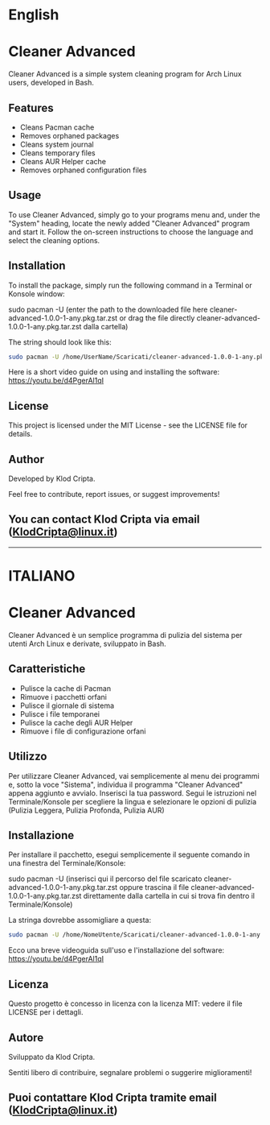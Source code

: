 # English

# Cleaner Advanced

Cleaner Advanced is a simple system cleaning program for Arch Linux users, developed in Bash.

## Features

- Cleans Pacman cache
- Removes orphaned packages
- Cleans system journal
- Cleans temporary files
- Cleans AUR Helper cache
- Removes orphaned configuration files

## Usage

To use Cleaner Advanced, simply go to your programs menu and, under the "System" heading, locate the newly added "Cleaner Advanced" program and start it. Follow the on-screen instructions to choose the language and select the cleaning options.

## Installation

To install the package, simply run the following command in a Terminal or Konsole window:

sudo pacman -U (enter the path to the downloaded file here cleaner-advanced-1.0.0-1-any.pkg.tar.zst or drag the file directly cleaner-advanced-1.0.0-1-any.pkg.tar.zst dalla cartella)

The string should look like this:
```bash
sudo pacman -U /home/UserName/Scaricati/cleaner-advanced-1.0.0-1-any.pkg.tar.zst
```
Here is a short video guide on using and installing the software: https://youtu.be/d4PgerAl1qI

## License

This project is licensed under the MIT License - see the LICENSE file for details.

## Author

Developed by Klod Cripta.

Feel free to contribute, report issues, or suggest improvements!

## You can contact Klod Cripta via email (KlodCripta@linux.it)

---------------------------------------------------------------------------------------------------------

# ITALIANO

# Cleaner Advanced

Cleaner Advanced è un semplice programma di pulizia del sistema per utenti Arch Linux e derivate, sviluppato in Bash.

## Caratteristiche

- Pulisce la cache di Pacman
- Rimuove i pacchetti orfani
- Pulisce il giornale di sistema
- Pulisce i file temporanei
- Pulisce la cache degli AUR Helper
- Rimuove i file di configurazione orfani

## Utilizzo

Per utilizzare Cleaner Advanced, vai semplicemente al menu dei programmi e, sotto la voce "Sistema", individua il programma "Cleaner Advanced" appena aggiunto e avvialo. Inserisci la tua password. Segui le istruzioni nel Terminale/Konsole per scegliere la lingua e selezionare le opzioni di pulizia (Pulizia Leggera, Pulizia Profonda, Pulizia AUR)

## Installazione

Per installare il pacchetto, esegui semplicemente il seguente comando in una finestra del Terminale/Konsole:

sudo pacman -U (inserisci qui il percorso del file scaricato cleaner-advanced-1.0.0-1-any.pkg.tar.zst oppure trascina il file cleaner-advanced-1.0.0-1-any.pkg.tar.zst direttamente dalla cartella in cui si trova fin dentro il Terminale/Konsole)

La stringa dovrebbe assomigliare a questa:
```bash
sudo pacman -U /home/NomeUtente/Scaricati/cleaner-advanced-1.0.0-1-any.pkg.tar.zst
```
Ecco una breve videoguida sull'uso e l'installazione del software: https://youtu.be/d4PgerAl1qI

## Licenza

Questo progetto è concesso in licenza con la licenza MIT: vedere il file LICENSE per i dettagli.

## Autore

Sviluppato da Klod Cripta.

Sentiti libero di contribuire, segnalare problemi o suggerire miglioramenti!

## Puoi contattare Klod Cripta tramite email (KlodCripta@linux.it)
